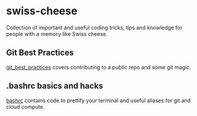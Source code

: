 # swiss-cheese
Collection of important and useful coding tricks, tips and knowledge for people with a memory like Swiss cheese.

## Git Best Practices
[git_best_practices](git_best_practices.md) covers contributing to a public repo and some git magic.

## .bashrc basics and hacks
[bashrc](bashrc.md) contains code to prettify your terminal and useful aliases for git and cloud compute.
